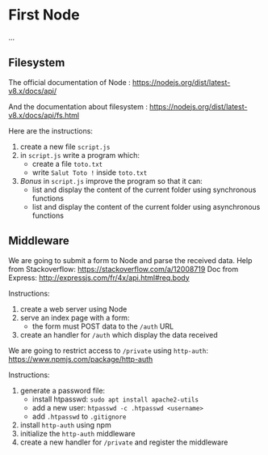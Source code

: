 # First Node

...

## Filesystem

The official documentation of Node : https://nodejs.org/dist/latest-v8.x/docs/api/

And the documentation about filesystem : https://nodejs.org/dist/latest-v8.x/docs/api/fs.html

Here are the instructions:

1. create a new file `script.js`
2. in `script.js` write a program which:
    - create a file `toto.txt`
    - write `Salut Toto !` inside `toto.txt`
3. _Bonus_ in `script.js` improve the program so that it can:
    - list and display the content of the current folder using synchronous functions
    - list and display the content of the current folder using asynchronous functions

## Middleware

We are going to submit a form to Node and parse the received data.
Help from Stackoverflow: https://stackoverflow.com/a/12008719
Doc from Express: http://expressjs.com/fr/4x/api.html#req.body

Instructions:

1. create a web server using Node
2. serve an index page with a form:
    - the form must POST data to the `/auth` URL
3. create an handler for `/auth` which display the data received

We are going to restrict access to `/private` using
`http-auth`: https://www.npmjs.com/package/http-auth

Instructions:

1. generate a password file:
    - install htpasswd: `sudo apt install apache2-utils`
    - add a new user: `htpasswd -c .htpasswd <username>`
    - add `.htpasswd` to `.gitignore`
2. install `http-auth` using npm
3. initialize the `http-auth` middleware
4. create a new handler for `/private` and register the middleware


